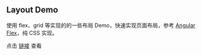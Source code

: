 Layout Demo
-------

使用 flex、grid 等实现的的一些布局 Demo，快速实现页面布局，参考 [Angular Flex](https://tburleson-layouts-demos.firebaseapp.com)，纯 CSS 实现。

点击 [链接](https://piex.github.io/layout-demo) 查看